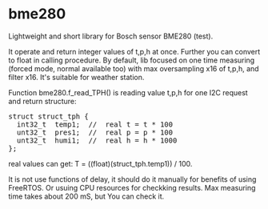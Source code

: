 # bme280
Lightweight and short library for Bosch sensor BME280 (test).

It operate and return integer values of t,p,h at once.
Further you can convert to float in calling procedure.
By default, lib focused on one time measuring (forced mode, normal available too) 
with max oversampling x16 of t,p,h, and filter x16. It's suitable for weather station.

Function bme280.f_read_TPH() is reading value t,p,h for one I2C request and return structure:
<pre>struct struct_tph {
  int32_t  temp1;  //  real t = t * 100
  unt32_t  pres1;  //  real p = p * 100
  unt32_t  humi1;  //  real h = h * 1000
};</pre>
real values can get: T = ((float)(struct_tph.temp1)) / 100.

It is not use functions of delay, it should do it manually for benefits of using FreeRTOS.
Or usuing CPU resources for checkking results. Max measuring time takes about 200 mS, but You can check it.
